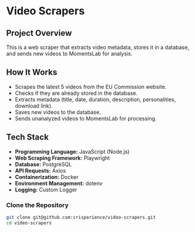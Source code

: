 # Video Scrapers

## Project Overview
This is a web scraper that extracts video metadata, stores it in a database, and sends new videos to MomentsLab for analysis.

## How It Works
- Scrapes the latest 5 videos from the EU Commission website.
- Checks if they are already stored in the database.
- Extracts metadata (title, date, duration, description, personalities, download link).
- Saves new videos to the database.
- Sends unanalyzed videos to MomentsLab for processing.

## Tech Stack
- **Programming Language:** JavaScript (Node.js)
- **Web Scraping Framework:** Playwright
- **Database:** PostgreSQL
- **API Requests:** Axios
- **Containerization:** Docker
- **Environment Management:** dotenv
- **Logging:** Custom Logger

### Clone the Repository
```sh
git clone git@github.com:crisperience/video-scrapers.git
cd video-scrapers
